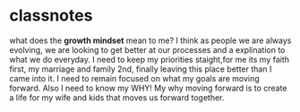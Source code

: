 # classnotes
what does the **growth mindset** mean to me? I think as people we are always evolving, we are looking to get better at our processes and a explination to what we do everyday.
I need to keep my priorities staight,for me its my faith first, my marriage and family 2nd, finally leaving this place better than I came into it. I need to remain focused on what my goals are moving forward.
Also I need to know my WHY! My why moving forward is to create a life for my wife and kids that moves us forward together.
<backround color red/>
